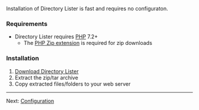 Installation of Directory Lister is fast and requires no configuraton.

###  Requirements

  - Directory Lister requires [PHP](https://www.php.net/) 7.2+
    - The [PHP Zip extension](https://www.php.net/manual/en/book.zip.php) is required for zip downloads

### Installation

1. [Download Directory Lister](https://www.directorylister.com)
2. Extract the zip/tar archive
3. Copy extracted files/folders to your web server

---

Next: [Configuration](https://github.com/DirectoryLister/DirectoryLister/wiki/Configuration)
